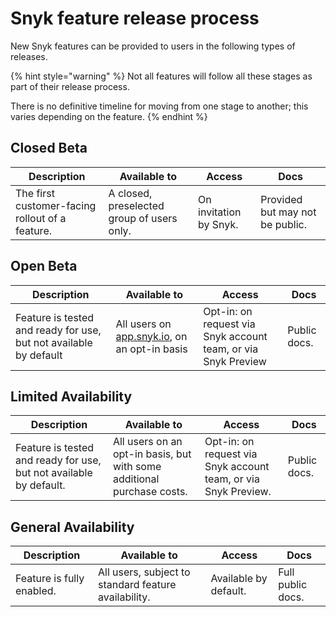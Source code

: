 # Snyk feature release process

New Snyk features can be provided to users in the following types of releases.

{% hint style="warning" %}
Not all features will follow all these stages as part of their release process.

There is no definitive timeline for moving from one stage to another; this varies depending on the feature.
{% endhint %}

## Closed Beta

| Description                                     | Available to                               | Access                 | Docs                            |
| ----------------------------------------------- | ------------------------------------------ | ---------------------- | ------------------------------- |
| The first customer-facing rollout of a feature. | A closed, preselected group of users only. | On invitation by Snyk. | Provided but may not be public. |

## Open Beta

| Description                                                       | Available to                                                        | Access                                                        | Docs         |
| ----------------------------------------------------------------- | ------------------------------------------------------------------- | ------------------------------------------------------------- | ------------ |
| Feature is tested and ready for use, but not available by default | All users on [app.snyk.io](http://app.snyk.io/), on an opt-in basis | Opt-in: on request via Snyk account team, or via Snyk Preview | Public docs. |

## Limited Availability

| Description                                                        | Available to                                                           | Access                                                         | Docs         |
| ------------------------------------------------------------------ | ---------------------------------------------------------------------- | -------------------------------------------------------------- | ------------ |
| Feature is tested and ready for use, but not available by default. | All users on an opt-in basis, but with some additional purchase costs. | Opt-in: on request via Snyk account team, or via Snyk Preview. | Public docs. |

## General Availability

| Description               | Available to                                         | Access                | Docs              |
| ------------------------- | ---------------------------------------------------- | --------------------- | ----------------- |
| Feature is fully enabled. | All users, subject to standard feature availability. | Available by default. | Full public docs. |
